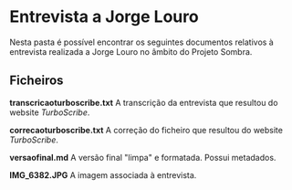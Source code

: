 # Entrevista a Jorge Louro

Nesta pasta é possível encontrar os seguintes documentos relativos à entrevista realizada a Jorge Louro no âmbito do Projeto Sombra.

## Ficheiros

**transcricaoturboscribe.txt** A transcrição da entrevista que resultou do website *TurboScribe*.

**correcaoturboscribe.txt** A correção do ficheiro que resultou do website *TurboScribe*.

**versaofinal.md** A versão final "limpa" e formatada. Possui metadados.

**IMG_6382.JPG** A imagem associada à entrevista.
